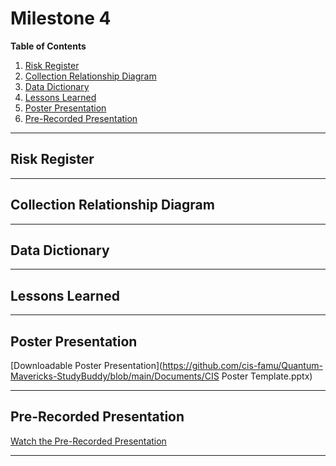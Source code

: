 # Milestone 4

[//]: # (Feel free to add all of your deliverables here whenever they're completed)

**Table of Contents**  
1. [Risk Register](#risk-register)  
2. [Collection Relationship Diagram](#collection-relationship-diagram)  
3. [Data Dictionary](#data-dictionary)  
4. [Lessons Learned](#lessons-learned)  
5. [Poster Presentation](#poster-presentation)  
6. [Pre-Recorded Presentation](#pre-recorded-presentation)  

---

## Risk Register  
 
---

## Collection Relationship Diagram  
 
---

## Data Dictionary  
 
---

## Lessons Learned  
 
---

## Poster Presentation  
 [Downloadable Poster Presentation](https://github.com/cis-famu/Quantum-Mavericks-StudyBuddy/blob/main/Documents/CIS Poster Template.pptx)

---

## Pre-Recorded Presentation  
[Watch the Pre-Recorded Presentation](https://youtu.be/uchni4di3Sw)

---

